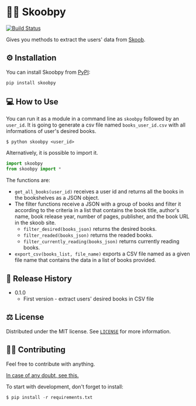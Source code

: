 # 📘🐍 Skoobpy 

[![Build Status](https://travis-ci.org/joemccann/dillinger.svg?branch=master)](https://travis-ci.org/joemccann/dillinger)

Gives you methods to extract the users' data from [Skoob](https://www.skoob.com.br/).

## ⚙️ Installation

You can install Skoobpy from [PyPI](https://pypi.org/project/skoobpy/):

```bash
pip install skoobpy
```

## 💻 How to Use

You can run it as a module in a command line as `skoobpy` followed by an `user_id`. It is going to generate a csv file named `books_user_id.csv` with all informations of user's desired books.

    $ python skoobpy <user_id>



Alternatively, it is possible to import it.

```python
import skoobpy
from skoobpy import *
```

The functions are:

* `get_all_books(user_id)` receives a user id and returns all the books in the bookshelves as a JSON object.
*  The filter functions receive a JSON with a group of books and filter it according to the criteria in a list that contains the book title, author's name, book release year, number of pages, publisher, and the book URL in the skoob site.
    * `filter_desired(books_json)` returns the desired books.
    * `filter_readed(books_json)` returns the readed books.
    * `filter_currently_reading(books_json)` returns currently reading books.
* `export_csv(books_list, file_name)` exports a CSV file named as a given file name that contains the data in a list of books provided.



## 📑 Release History

* 0.1.0
    * First version - extract users' desired books in CSV file



## ⚖️ License

Distributed under the MIT license. See [`LICENSE`](https://github.com/Diegoslourenco/skoopy/blob/main/LICENSE) for more information.



## 🚧🚀 Contributing


Feel free to contribute with anything.

[In case of any doubt, see this.](https://github.com/firstcontributions/first-contributions)

To start with development, don't forget to install:

```python
$ pip install -r requirements.txt
```
